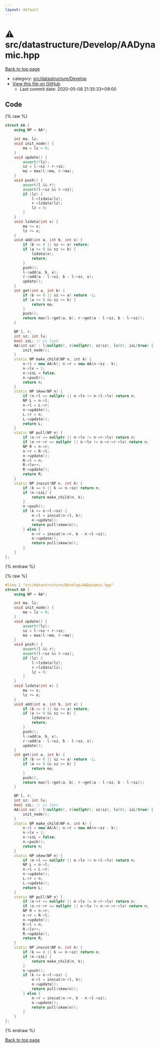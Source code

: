 ```yaml
---
layout: default
---
```


<!-- mathjax config similar to math.stackexchange -->
<script type="text/javascript" async
  src="https://cdnjs.cloudflare.com/ajax/libs/mathjax/2.7.5/MathJax.js?config=TeX-MML-AM_CHTML">
</script>
<script type="text/x-mathjax-config">
  MathJax.Hub.Config({
    TeX: { equationNumbers: { autoNumber: "AMS" }},
    tex2jax: {
      inlineMath: [ ['$','$'] ],
      processEscapes: true
    },
    "HTML-CSS": { matchFontHeight: false },
    displayAlign: "left",
    displayIndent: "2em"
  });
</script>

<script type="text/javascript" src="https://cdnjs.cloudflare.com/ajax/libs/jquery/3.4.1/jquery.min.js"></script>
<script src="https://cdn.jsdelivr.net/npm/jquery-balloon-js@1.1.2/jquery.balloon.min.js" integrity="sha256-ZEYs9VrgAeNuPvs15E39OsyOJaIkXEEt10fzxJ20+2I=" crossorigin="anonymous"></script>
<script type="text/javascript" src="../../../../assets/js/copy-button.js"></script>
<link rel="stylesheet" href="../../../../assets/css/copy-button.css" />


# :warning: src/datastructure/Develop/AADynamic.hpp

<a href="../../../../index.html">Back to top page</a>

* category: <a href="../../../../index.html#6ded3f220a7ec9530d5ce67338fd1fda">src/datastructure/Develop</a>
* <a href="{{ site.github.repository_url }}/blob/master/src/datastructure/Develop/AADynamic.hpp">View this file on GitHub</a>
    - Last commit date: 2020-05-08 21:35:33+09:00




## Code

<a id="unbundled"></a>
{% raw %}
```cpp
struct AA {
    using NP = AA*;

    int ma, lz;
    void init_node() {
        ma = lz = 0;
    }
    void update() {
        assert(!lz);
        sz = l->sz + r->sz;
        ma = max(l->ma, r->ma);
    }
    void push() {
        assert(l && r);
        assert(l->sz && r->sz);
        if (lz) {
            l->lzdata(lz);
            r->lzdata(lz);
            lz = 0;
        }
    }
    void lzdata(int x) {
        ma += x;
        lz += x;
    }
    void add(int a, int b, int x) {
        if (b <= 0 || sz <= a) return;
        if (a <= 0 && sz <= b) {
            lzdata(x);
            return;
        }
        push();
        l->add(a, b, x);
        r->add(a - l->sz, b - l->sz, x);
        update();
    }
    int get(int a, int b) {
        if (b <= 0 || sz <= a) return -1;
        if (a <= 0 && sz <= b) {
            return ma;
        }
        push();
        return max(l->get(a, b), r->get(a - l->sz, b - l->sz));
    }

    NP l, r;
    int sz; int lv;
    bool isL; // is last
    AA(int sz) : l(nullptr), r(nullptr), sz(sz), lv(0), isL(true) {
        init_node();
    }    
    static NP make_child(NP n, int k) {
        n->l = new AA(k); n->r = new AA(n->sz - k);
        n->lv = 1;
        n->isL = false;
        n->push();
        return n;
    }
    static NP skew(NP n) {
        if (n->l == nullptr || n->lv != n->l->lv) return n;
        NP L = n->l;
        n->l = L->r;
        n->update();
        L->r = n;
        L->update();
        return L;
    }
    static NP pull(NP n) {
        if (n->r == nullptr || n->lv != n->r->lv) return n;
        if (n->r->r == nullptr || n->lv != n->r->r->lv) return n;
        NP R = n->r;
        n->r = R->l;
        n->update();
        R->l = n;
        R->lv++;
        R->update();
        return R;
    }
    static NP inscut(NP n, int k) {
        if (k == 0 || k == n->sz) return n;
        if (n->isL) {
            return make_child(n, k);
        }
        n->push();
        if (k <= n->l->sz) {
            n->l = inscut(n->l, k);
            n->update();
            return pull(skew(n));
        } else {
            n->r = inscut(n->r, k - n->l->sz);
            n->update();
            return pull(skew(n));
        }
    }
};

```
{% endraw %}

<a id="bundled"></a>
{% raw %}
```cpp
#line 1 "src/datastructure/Develop/AADynamic.hpp"
struct AA {
    using NP = AA*;

    int ma, lz;
    void init_node() {
        ma = lz = 0;
    }
    void update() {
        assert(!lz);
        sz = l->sz + r->sz;
        ma = max(l->ma, r->ma);
    }
    void push() {
        assert(l && r);
        assert(l->sz && r->sz);
        if (lz) {
            l->lzdata(lz);
            r->lzdata(lz);
            lz = 0;
        }
    }
    void lzdata(int x) {
        ma += x;
        lz += x;
    }
    void add(int a, int b, int x) {
        if (b <= 0 || sz <= a) return;
        if (a <= 0 && sz <= b) {
            lzdata(x);
            return;
        }
        push();
        l->add(a, b, x);
        r->add(a - l->sz, b - l->sz, x);
        update();
    }
    int get(int a, int b) {
        if (b <= 0 || sz <= a) return -1;
        if (a <= 0 && sz <= b) {
            return ma;
        }
        push();
        return max(l->get(a, b), r->get(a - l->sz, b - l->sz));
    }

    NP l, r;
    int sz; int lv;
    bool isL; // is last
    AA(int sz) : l(nullptr), r(nullptr), sz(sz), lv(0), isL(true) {
        init_node();
    }    
    static NP make_child(NP n, int k) {
        n->l = new AA(k); n->r = new AA(n->sz - k);
        n->lv = 1;
        n->isL = false;
        n->push();
        return n;
    }
    static NP skew(NP n) {
        if (n->l == nullptr || n->lv != n->l->lv) return n;
        NP L = n->l;
        n->l = L->r;
        n->update();
        L->r = n;
        L->update();
        return L;
    }
    static NP pull(NP n) {
        if (n->r == nullptr || n->lv != n->r->lv) return n;
        if (n->r->r == nullptr || n->lv != n->r->r->lv) return n;
        NP R = n->r;
        n->r = R->l;
        n->update();
        R->l = n;
        R->lv++;
        R->update();
        return R;
    }
    static NP inscut(NP n, int k) {
        if (k == 0 || k == n->sz) return n;
        if (n->isL) {
            return make_child(n, k);
        }
        n->push();
        if (k <= n->l->sz) {
            n->l = inscut(n->l, k);
            n->update();
            return pull(skew(n));
        } else {
            n->r = inscut(n->r, k - n->l->sz);
            n->update();
            return pull(skew(n));
        }
    }
};

```
{% endraw %}

<a href="../../../../index.html">Back to top page</a>

